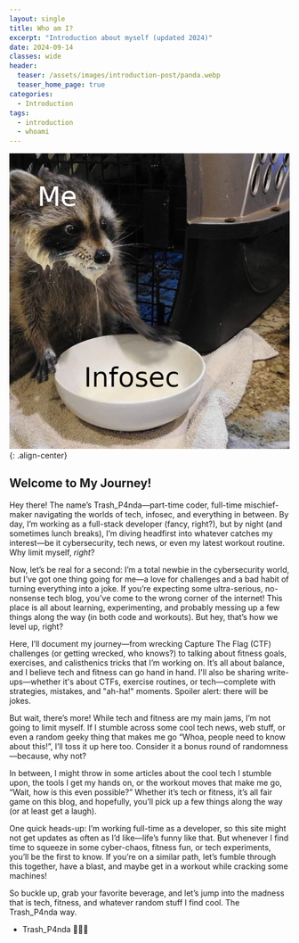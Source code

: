 ```yaml
---
layout: single
title: Who am I?
excerpt: "Introduction about myself (updated 2024)"
date: 2024-09-14
classes: wide
header:
  teaser: /assets/images/introduction-post/panda.webp
  teaser_home_page: true
categories:
  - Introduction
tags:  
  - introduction
  - whoami
---
```


![](/assets/images/introduction-post/milkbowl.jpeg){: .align-center}


## Welcome to My Journey!

Hey there! The name’s Trash_P4nda—part-time coder, full-time mischief-maker navigating the worlds of tech, infosec, and everything in between. By day, I’m working as a full-stack developer (fancy, right?), but by night (and sometimes lunch breaks), I’m diving headfirst into whatever catches my interest—be it cybersecurity, tech news, or even my latest workout routine. Why limit myself, *right*?

Now, let’s be real for a second: I’m a total newbie in the cybersecurity world, but I’ve got one thing going for me—a love for challenges and a bad habit of turning everything into a joke. If you’re expecting some ultra-serious, no-nonsense tech blog, you’ve come to the wrong corner of the internet! This place is all about learning, experimenting, and probably messing up a few things along the way (in both code and workouts). But hey, that’s how we level up, right?

Here, I’ll document my journey—from wrecking Capture The Flag (CTF) challenges (or getting wrecked, who knows?) to talking about fitness goals, exercises, and calisthenics tricks that I’m working on. It’s all about balance, and I believe tech and fitness can go hand in hand. I'll also be sharing write-ups—whether it's about CTFs, exercise routines, or tech—complete with strategies, mistakes, and "ah-ha!" moments. Spoiler alert: there will be jokes.

But wait, there’s more! While tech and fitness are my main jams, I’m not going to limit myself. If I stumble across some cool tech news, web stuff, or even a random geeky thing that makes me go “Whoa, people need to know about this!”, I’ll toss it up here too. Consider it a bonus round of randomness—because, why not?

In between, I might throw in some articles about the cool tech I stumble upon, the tools I get my hands on, or the workout moves that make me go, “Wait, how is this even possible?” Whether it’s tech or fitness, it’s all fair game on this blog, and hopefully, you’ll pick up a few things along the way (or at least get a laugh).

One quick heads-up: I’m working full-time as a developer, so this site might not get updates as often as I’d like—life’s funny like that. But whenever I find time to squeeze in some cyber-chaos, fitness fun, or tech experiments, you’ll be the first to know. If you’re on a similar path, let’s fumble through this together, have a blast, and maybe get in a workout while cracking some machines!

So buckle up, grab your favorite beverage, and let’s jump into the madness that is tech, fitness, and whatever random stuff I find cool. The Trash_P4nda way.

- Trash_P4nda 🦝💥💪

